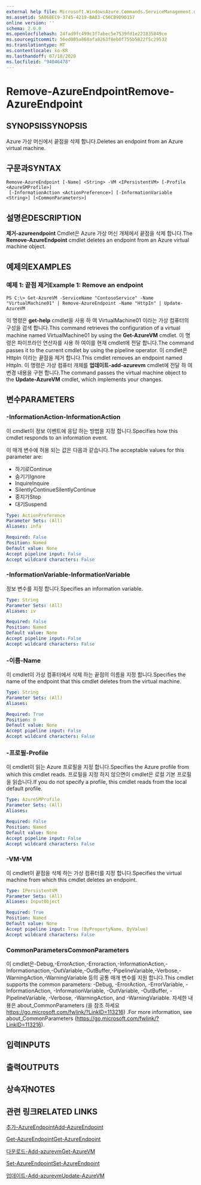 ```yaml
---
external help file: Microsoft.WindowsAzure.Commands.ServiceManagement.dll-Help.xml
ms.assetid: 5A068EC9-3745-4219-BA03-C56CB9D9D157
online version: ''
schema: 2.0.0
ms.openlocfilehash: 24fad9fc499c3f7abec5e7539fd1e221835849ce
ms.sourcegitcommit: 56ed085a868afa8263f8eb0f755b5822f5c29532
ms.translationtype: MT
ms.contentlocale: ko-KR
ms.lasthandoff: 07/18/2020
ms.locfileid: "94046478"
---
```

# <span data-ttu-id="6ed4d-101">Remove-AzureEndpoint</span><span class="sxs-lookup"><span data-stu-id="6ed4d-101">Remove-AzureEndpoint</span></span>

## <span data-ttu-id="6ed4d-102">SYNOPSIS</span><span class="sxs-lookup"><span data-stu-id="6ed4d-102">SYNOPSIS</span></span>
<span data-ttu-id="6ed4d-103">Azure 가상 머신에서 끝점을 삭제 합니다.</span><span class="sxs-lookup"><span data-stu-id="6ed4d-103">Deletes an endpoint from an Azure virtual machine.</span></span>

## <span data-ttu-id="6ed4d-104">구문과</span><span class="sxs-lookup"><span data-stu-id="6ed4d-104">SYNTAX</span></span>

```
Remove-AzureEndpoint [-Name] <String> -VM <IPersistentVM> [-Profile <AzureSMProfile>]
 [-InformationAction <ActionPreference>] [-InformationVariable <String>] [<CommonParameters>]
```

## <span data-ttu-id="6ed4d-105">설명은</span><span class="sxs-lookup"><span data-stu-id="6ed4d-105">DESCRIPTION</span></span>
<span data-ttu-id="6ed4d-106">**제거-azureendpoint** Cmdlet은 Azure 가상 머신 개체에서 끝점을 삭제 합니다.</span><span class="sxs-lookup"><span data-stu-id="6ed4d-106">The **Remove-AzureEndpoint** cmdlet deletes an endpoint from an Azure virtual machine object.</span></span>

## <span data-ttu-id="6ed4d-107">예제의</span><span class="sxs-lookup"><span data-stu-id="6ed4d-107">EXAMPLES</span></span>

### <span data-ttu-id="6ed4d-108">예제 1: 끝점 제거</span><span class="sxs-lookup"><span data-stu-id="6ed4d-108">Example 1: Remove an endpoint</span></span>
```
PS C:\> Get-AzureVM -ServiceName "ContosoService" -Name "VirtualMachine01" | Remove-AzureEndpoint -Name "HttpIn" | Update-AzureVM
```

<span data-ttu-id="6ed4d-109">이 명령은 **get-help** cmdlet을 사용 하 여 VirtualMachine01 이라는 가상 컴퓨터의 구성을 검색 합니다.</span><span class="sxs-lookup"><span data-stu-id="6ed4d-109">This command retrieves the configuration of a virtual machine named VirtualMachine01 by using the **Get-AzureVM** cmdlet.</span></span>
<span data-ttu-id="6ed4d-110">이 명령은 파이프라인 연산자를 사용 하 여이를 현재 cmdlet에 전달 합니다.</span><span class="sxs-lookup"><span data-stu-id="6ed4d-110">The command passes it to the current cmdlet by using the pipeline operator.</span></span>
<span data-ttu-id="6ed4d-111">이 cmdlet은 HttpIn 이라는 끝점을 제거 합니다.</span><span class="sxs-lookup"><span data-stu-id="6ed4d-111">This cmdlet removes an endpoint named HttpIn.</span></span>
<span data-ttu-id="6ed4d-112">이 명령은 가상 컴퓨터 개체를 **업데이트-add-azurevm** cmdlet에 전달 하 여 변경 내용을 구현 합니다.</span><span class="sxs-lookup"><span data-stu-id="6ed4d-112">The command passes the virtual machine object to the **Update-AzureVM** cmdlet, which implements your changes.</span></span>

## <span data-ttu-id="6ed4d-113">변수</span><span class="sxs-lookup"><span data-stu-id="6ed4d-113">PARAMETERS</span></span>

### <span data-ttu-id="6ed4d-114">-InformationAction</span><span class="sxs-lookup"><span data-stu-id="6ed4d-114">-InformationAction</span></span>
<span data-ttu-id="6ed4d-115">이 cmdlet이 정보 이벤트에 응답 하는 방법을 지정 합니다.</span><span class="sxs-lookup"><span data-stu-id="6ed4d-115">Specifies how this cmdlet responds to an information event.</span></span>

<span data-ttu-id="6ed4d-116">이 매개 변수에 허용 되는 값은 다음과 같습니다.</span><span class="sxs-lookup"><span data-stu-id="6ed4d-116">The acceptable values for this parameter are:</span></span>

- <span data-ttu-id="6ed4d-117">하기로</span><span class="sxs-lookup"><span data-stu-id="6ed4d-117">Continue</span></span>
- <span data-ttu-id="6ed4d-118">숨기기</span><span class="sxs-lookup"><span data-stu-id="6ed4d-118">Ignore</span></span>
- <span data-ttu-id="6ed4d-119">Inquire</span><span class="sxs-lookup"><span data-stu-id="6ed4d-119">Inquire</span></span>
- <span data-ttu-id="6ed4d-120">SilentlyContinue</span><span class="sxs-lookup"><span data-stu-id="6ed4d-120">SilentlyContinue</span></span>
- <span data-ttu-id="6ed4d-121">중지가</span><span class="sxs-lookup"><span data-stu-id="6ed4d-121">Stop</span></span>
- <span data-ttu-id="6ed4d-122">대기</span><span class="sxs-lookup"><span data-stu-id="6ed4d-122">Suspend</span></span>

```yaml
Type: ActionPreference
Parameter Sets: (All)
Aliases: infa

Required: False
Position: Named
Default value: None
Accept pipeline input: False
Accept wildcard characters: False
```

### <span data-ttu-id="6ed4d-123">-InformationVariable</span><span class="sxs-lookup"><span data-stu-id="6ed4d-123">-InformationVariable</span></span>
<span data-ttu-id="6ed4d-124">정보 변수를 지정 합니다.</span><span class="sxs-lookup"><span data-stu-id="6ed4d-124">Specifies an information variable.</span></span>

```yaml
Type: String
Parameter Sets: (All)
Aliases: iv

Required: False
Position: Named
Default value: None
Accept pipeline input: False
Accept wildcard characters: False
```

### <span data-ttu-id="6ed4d-125">-이름</span><span class="sxs-lookup"><span data-stu-id="6ed4d-125">-Name</span></span>
<span data-ttu-id="6ed4d-126">이 cmdlet이 가상 컴퓨터에서 삭제 하는 끝점의 이름을 지정 합니다.</span><span class="sxs-lookup"><span data-stu-id="6ed4d-126">Specifies the name of the endpoint that this cmdlet deletes from the virtual machine.</span></span>

```yaml
Type: String
Parameter Sets: (All)
Aliases: 

Required: True
Position: 0
Default value: None
Accept pipeline input: False
Accept wildcard characters: False
```

### <span data-ttu-id="6ed4d-127">-프로필</span><span class="sxs-lookup"><span data-stu-id="6ed4d-127">-Profile</span></span>
<span data-ttu-id="6ed4d-128">이 cmdlet이 읽는 Azure 프로필을 지정 합니다.</span><span class="sxs-lookup"><span data-stu-id="6ed4d-128">Specifies the Azure profile from which this cmdlet reads.</span></span>
<span data-ttu-id="6ed4d-129">프로필을 지정 하지 않으면이 cmdlet은 로컬 기본 프로필을 읽습니다.</span><span class="sxs-lookup"><span data-stu-id="6ed4d-129">If you do not specify a profile, this cmdlet reads from the local default profile.</span></span>

```yaml
Type: AzureSMProfile
Parameter Sets: (All)
Aliases: 

Required: False
Position: Named
Default value: None
Accept pipeline input: False
Accept wildcard characters: False
```

### <span data-ttu-id="6ed4d-130">-VM</span><span class="sxs-lookup"><span data-stu-id="6ed4d-130">-VM</span></span>
<span data-ttu-id="6ed4d-131">이 cmdlet이 끝점을 삭제 하는 가상 컴퓨터를 지정 합니다.</span><span class="sxs-lookup"><span data-stu-id="6ed4d-131">Specifies the virtual machine from which this cmdlet deletes an endpoint.</span></span>

```yaml
Type: IPersistentVM
Parameter Sets: (All)
Aliases: InputObject

Required: True
Position: Named
Default value: None
Accept pipeline input: True (ByPropertyName, ByValue)
Accept wildcard characters: False
```

### <span data-ttu-id="6ed4d-132">CommonParameters</span><span class="sxs-lookup"><span data-stu-id="6ed4d-132">CommonParameters</span></span>
<span data-ttu-id="6ed4d-133">이 cmdlet은-Debug,-ErrorAction,-Erroraction,-InformationAction,-Informationaction,-OutVariable,-OutBuffer,-PipelineVariable,-Verbose,-WarningAction,-WarningVariable 등의 공통 매개 변수를 지원 합니다.</span><span class="sxs-lookup"><span data-stu-id="6ed4d-133">This cmdlet supports the common parameters: -Debug, -ErrorAction, -ErrorVariable, -InformationAction, -InformationVariable, -OutVariable, -OutBuffer, -PipelineVariable, -Verbose, -WarningAction, and -WarningVariable.</span></span> <span data-ttu-id="6ed4d-134">자세한 내용은 about_CommonParameters (을 참조 하세요 https://go.microsoft.com/fwlink/?LinkID=113216) .</span><span class="sxs-lookup"><span data-stu-id="6ed4d-134">For more information, see about_CommonParameters (https://go.microsoft.com/fwlink/?LinkID=113216).</span></span>

## <span data-ttu-id="6ed4d-135">입력</span><span class="sxs-lookup"><span data-stu-id="6ed4d-135">INPUTS</span></span>

## <span data-ttu-id="6ed4d-136">출력</span><span class="sxs-lookup"><span data-stu-id="6ed4d-136">OUTPUTS</span></span>

## <span data-ttu-id="6ed4d-137">상속자</span><span class="sxs-lookup"><span data-stu-id="6ed4d-137">NOTES</span></span>

## <span data-ttu-id="6ed4d-138">관련 링크</span><span class="sxs-lookup"><span data-stu-id="6ed4d-138">RELATED LINKS</span></span>

[<span data-ttu-id="6ed4d-139">추가-AzureEndpoint</span><span class="sxs-lookup"><span data-stu-id="6ed4d-139">Add-AzureEndpoint</span></span>](./Add-AzureEndpoint.md)

[<span data-ttu-id="6ed4d-140">Get-AzureEndpoint</span><span class="sxs-lookup"><span data-stu-id="6ed4d-140">Get-AzureEndpoint</span></span>](./Get-AzureEndpoint.md)

[<span data-ttu-id="6ed4d-141">다운로드-Add-azurevm</span><span class="sxs-lookup"><span data-stu-id="6ed4d-141">Get-AzureVM</span></span>](./Get-AzureVM.md)

[<span data-ttu-id="6ed4d-142">Set-AzureEndpoint</span><span class="sxs-lookup"><span data-stu-id="6ed4d-142">Set-AzureEndpoint</span></span>](./Set-AzureEndpoint.md)

[<span data-ttu-id="6ed4d-143">업데이트-Add-azurevm</span><span class="sxs-lookup"><span data-stu-id="6ed4d-143">Update-AzureVM</span></span>](./Update-AzureVM.md)


